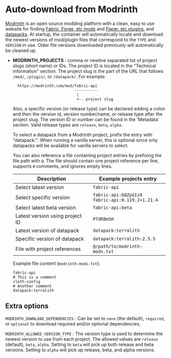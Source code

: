 # Auto-download from Modrinth

[Modrinth](https://modrinth.com/) is an open source modding platform with a clean, easy to use website for finding [Fabric, Forge, etc mods](https://modrinth.com/mods) and [Paper, etc plugins](https://modrinth.com/plugins), and [datapacks](https://modrinth.com/datapacks). At startup, the container will automatically locate and download the newest versions of mod/plugin files that correspond to the `TYPE` and `VERSION` in use. Older file versions downloaded previously will automatically be cleaned up.

- **MODRINTH_PROJECTS** : comma or newline separated list of project slugs (short name) or IDs. The project ID is located in the "Technical information" section. The project slug is the part of the URL that follows `/mod/`, `/plugin/`, or `/datapack/`. For example:
  ```
    https://modrinth.com/mod/fabric-api
                             ----------
                              |
                              +-- project slug
  ```
  Also, a specific version (or release type) can be declared adding a colon and then the version id, version number/name, or release type after the project slug. The version ID or number can be found in the 'Metadata' section. Valid release types are `release`, `beta`, `alpha`.
  
  To select a datapack from a Modrinth project, prefix the entry with "datapack:". When running a vanilla server, this is optional since only datapacks will be available for vanilla servers to select.
  
  You can also reference a file containing project entries by prefixing the file path with `@`. The file should contain one project reference per line, supports `#` comments, and ignores empty lines.
        
  | Description                     | Example projects entry                                |
  |---------------------------------|-------------------------------------------------------|
  | Select latest version           | `fabric-api`                                          |
  | Select specific version         | `fabric-api:bQZpGIz0`<br/>`fabric-api:0.119.2+1.21.4` |
  | Select latest beta version      | `fabric-api:beta`                                     |
  | Latest version using project ID | `P7dR8mSH`                                            |
  | Latest version of datapack      | `datapack:terralith`                                  |
  | Specific version of datapack    | `datapack:terralith:2.5.5`                            |
  | File with project references    | `@/path/to/modrinth-mods.txt`                         |

  Example file content (`modrinth-mods.txt`):
  ```
  fabric-api
  # This is a comment
  cloth-config
  # Another comment
  datapack:terralith
  ```

## Extra options

`MODRINTH_DOWNLOAD_DEPENDENCIES`
: Can be set to `none` (the default), `required`, or `optional` to download required and/or optional dependencies.

`MODRINTH_ALLOWED_VERSION_TYPE`
: The version type is used to determine the newest version to use from each project. The allowed values are `release` (default), `beta`, `alpha`. Setting to `beta` will pick up both release and beta versions. Setting to `alpha` will pick up release, beta, and alpha versions.

